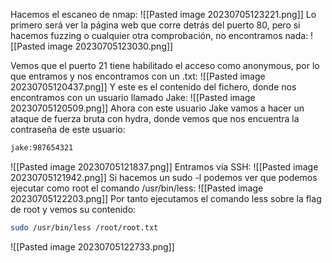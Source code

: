 Hacemos el escaneo de nmap:
![[Pasted image 20230705123221.png]]
Lo primero será ver la página web que corre detrás del puerto 80, pero si hacemos fuzzing o cualquier otra comprobación, no encontramos nada:
![[Pasted image 20230705123030.png]]

Vemos que el puerto 21 tiene habilitado el acceso como anonymous, por lo que entramos y nos encontramos con un .txt:
![[Pasted image 20230705120437.png]]
Y este es el contenido del fichero, donde nos encontramos con un usuario llamado Jake:
![[Pasted image 20230705120509.png]]
Ahora con este usuario Jake vamos a hacer un ataque de fuerza bruta con hydra, donde vemos que nos encuentra la contraseña de este usuario:
```bash
jake:987654321
```
![[Pasted image 20230705121837.png]]
Entramos vía SSH:
![[Pasted image 20230705121942.png]]
Si hacemos un sudo -l podemos ver que podemos ejecutar como root el comando /usr/bin/less:
![[Pasted image 20230705122203.png]]
Por tanto ejecutamos el comando less sobre la flag de root y vemos su contenido:
```bash
sudo /usr/bin/less /root/root.txt
```
![[Pasted image 20230705122733.png]]